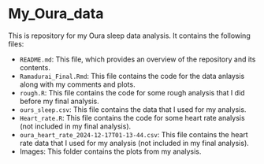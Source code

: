 # My_Oura_data


This is repository for my Oura sleep data analysis. It contains the following files:

- `README.md`: This file, which provides an overview of the repository and its contents.
- `Ramadurai_Final.Rmd`: This file contains the code for the data anlaysis along with my comments and plots.
- `rough.R`: This file contains the code for some rough analysis that I did before my final analysis.
- `ours_sleep.csv`: This file contains the data that I used for my analysis.
- `Heart_rate.R`: This file contains the code for some heart rate analysis (not included in my final analysis).
- `oura_heart_rate_2024-12-17T01-13-44.csv`: This file contains the heart rate data that I used for my analysis (not included in my final analysis).
- Images: This folder contains the plots from my analysis.

